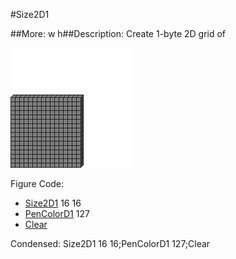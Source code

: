 #Size2D1

##More: w h##Description: Create 1-byte 2D grid of <width> <height>

![](Size2D1.png)

Figure Code:
- [Size2D1](Size2D1.md) 16 16
- [PenColorD1](PenColorD1.md) 127
- [Clear](Clear.md)

Condensed: Size2D1 16 16;PenColorD1 127;Clear


